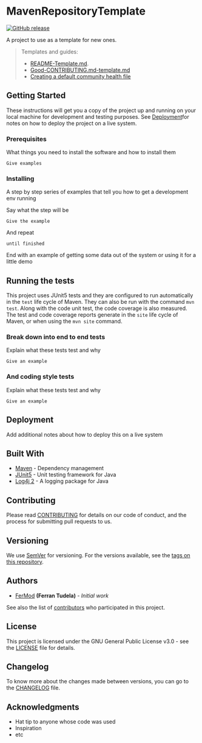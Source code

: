 # MavenRepositoryTemplate

[![GitHub release](https://img.shields.io/github/release-pre/FerMod/MavenRepositoryTemplate.svg)](https://github.com/FerMod/MavenRepositoryTemplate/releases)

A project to use as a template for new ones.
> Templates and guides:
>
> - [README-Template.md](https://gist.github.com/PurpleBooth/109311bb0361f32d87a2).
> - [Good-CONTRIBUTING.md-template.md](https://gist.github.com/PurpleBooth/b24679402957c63ec426)
> - [Creating a default community health file](https://help.github.com/en/github/building-a-strong-community/creating-a-default-community-health-file)

## Getting Started

These instructions will get you a copy of the project up and running on your local machine for development and testing purposes. See [Deployment](#Deployment)for notes on how to deploy the project on a live system.

### Prerequisites

What things you need to install the software and how to install them

```
Give examples
```

### Installing

A step by step series of examples that tell you how to get a development env running

Say what the step will be

```
Give the example
```

And repeat

```
until finished
```

End with an example of getting some data out of the system or using it for a little demo

## Running the tests

This project uses JUnit5 tests and they are configured to run automatically in the `test` life cycle of Maven. They can also be run with the command `mvn test`.
Along with the code unit test, the code coverage is also measured. The test and code coverage reports generate in the `site` life cycle of Maven, or when using the `mvn site` command.

### Break down into end to end tests

Explain what these tests test and why

```
Give an example
```

### And coding style tests

Explain what these tests test and why

```
Give an example
```

## Deployment

Add additional notes about how to deploy this on a live system

## Built With

- [Maven](https://maven.apache.org/) - Dependency management
- [JUnit5](https://junit.org/junit5/) - Unit testing framework for Java
- [Log4j 2](https://logging.apache.org/log4j/2.x/) - A logging package for Java

## Contributing

Please read [CONTRIBUTING](.github/CONTRIBUTING.md) for details on our code of conduct, and the process for submitting pull requests to us.

## Versioning

We use [SemVer](http://semver.org/) for versioning. For the versions available, see the [tags on this repository](https://github.com/FerMod/EventDispatcher/tags).

## Authors

- [FerMod](https://github.com/FerMod) **(Ferran Tudela)** - *Initial work*

See also the list of [contributors](https://github.com/FerMod/MavenRepositoryTemplate/contributors) who participated in this project.

## License

This project is licensed under the GNU General Public License v3.0 - see the [LICENSE](LICENSE) file for details.

## Changelog

To know more about the changes made between versions, you can go to the [CHANGELOG](.github/CHANGELOG.md) file.

## Acknowledgments

- Hat tip to anyone whose code was used
- Inspiration
- etc
